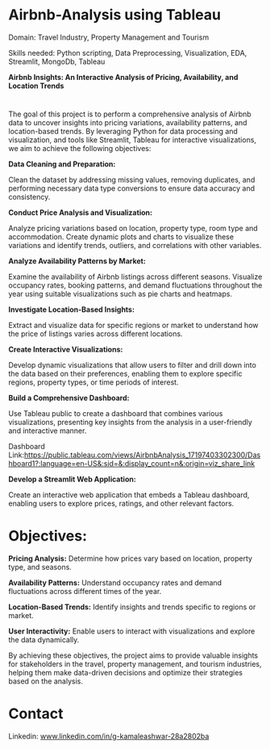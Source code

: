 # Airbnb-Analysis using Tableau

Domain: Travel Industry, Property Management and Tourism

Skills needed: Python scripting, Data Preprocessing, Visualization, EDA, Streamlit, MongoDb, Tableau 

**Airbnb Insights: An Interactive Analysis of Pricing, Availability, and Location Trends**
#
The goal of this project is to perform a comprehensive analysis of Airbnb data to uncover insights into pricing variations, availability patterns, and location-based trends. By leveraging Python for data processing and visualization, and tools like Streamlit, Tableau for interactive visualizations, we aim to achieve the following objectives:

**Data Cleaning and Preparation:**

Clean the dataset by addressing missing values, removing duplicates, and performing necessary data type conversions to ensure data accuracy and consistency.

**Conduct Price Analysis and Visualization:**

Analyze pricing variations based on location, property type, room type and accommodation. Create dynamic plots and charts to visualize these variations and identify trends, outliers, and correlations with other variables.

**Analyze Availability Patterns by Market:**

Examine the availability of Airbnb listings across different seasons. Visualize occupancy rates, booking patterns, and demand fluctuations throughout the year using suitable visualizations such as pie charts and heatmaps.

**Investigate Location-Based Insights:**

Extract and visualize data for specific regions or market to understand how the price of listings varies across different locations.

**Create Interactive Visualizations:**

Develop dynamic visualizations that allow users to filter and drill down into the data based on their preferences, enabling them to explore specific regions, property types, or time periods of interest.

**Build a Comprehensive Dashboard:**

Use Tableau public to create a dashboard that combines various visualizations, presenting key insights from the analysis in a user-friendly and interactive manner.

Dashboard Link:https://public.tableau.com/views/AirbnbAnalysis_17197403302300/Dashboard1?:language=en-US&:sid=&:display_count=n&:origin=viz_share_link

**Develop a Streamlit Web Application:**

Create an interactive web application that embeds a Tableau dashboard, enabling users to explore prices, ratings, and other relevant factors.

# Objectives:

**Pricing Analysis:** Determine how prices vary based on location, property type, and seasons.

**Availability Patterns:** Understand occupancy rates and demand fluctuations across different times of the year.

**Location-Based Trends:** Identify insights and trends specific to regions or market.

**User Interactivity:** Enable users to interact with visualizations and explore the data dynamically.

By achieving these objectives, the project aims to provide valuable insights for stakeholders in the travel, property management, and tourism industries, helping them make data-driven decisions and optimize their strategies based on the analysis.

# Contact
Linkedin: www.linkedin.com/in/g-kamaleashwar-28a2802ba




